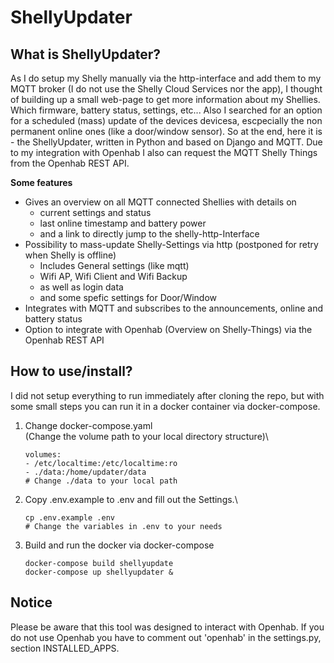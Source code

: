 # ShellyUpdater

## What is ShellyUpdater?

As I do setup my Shelly manually via the http-interface and add them to my MQTT broker (I do not use the Shelly Cloud 
Services nor the app), I thought of building up a small web-page to get more information about my Shellies. Which 
firmware, battery status, settings, etc...
Also I searched for an option for a scheduled (mass) update of the devices devicesa, escpecially the non permanent 
online ones (like a door/window sensor). So at the end, here it is - the ShellyUpdater, written in Python and based 
on Django and MQTT.
Due to my integration with Openhab I also can request the MQTT Shelly Things from the Openhab REST API.

**Some features**

* Gives an overview on all MQTT connected Shellies with details on
    * current settings and status
    * last online timestamp and battery power
    * and a link to directly jump to the shelly-http-Interface
* Possibility to mass-update Shelly-Settings via http (postponed for retry when Shelly is offline)
    * Includes General settings (like mqtt)
    * Wifi AP, Wifi Client and Wifi Backup
    * as well as login data
    * and some spefic settings for Door/Window
* Integrates with MQTT and subscribes to the announcements, online and battery status
* Option to integrate with Openhab (Overview on Shelly-Things) via the Openhab REST API


## How to use/install?

I did not setup everything to run immediately after cloning the repo, but with some small steps you can run it in a docker container via docker-compose.

1. Change docker-compose.yaml\
   (Change the volume path to your local directory structure)\
   ```
   volumes:
   - /etc/localtime:/etc/localtime:ro
   - ./data:/home/updater/data 
   # Change ./data to your local path
   
2. Copy .env.example to .env and fill out the Settings.\
    ```
   cp .env.example .env
   # Change the variables in .env to your needs
   
3. Build and run the docker via docker-compose
    ```
   docker-compose build shellyupdate
   docker-compose up shellyupdater &

## Notice

Please be aware that this tool was designed to interact with Openhab. If you do not use Openhab you have to comment out 'openhab' in the settings.py, section INSTALLED_APPS.


